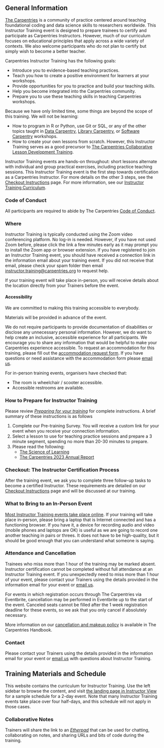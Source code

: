 ## General Information
[The Carpentries](https://carpentries.org) is a community of practice centered around teaching foundational coding and data science skills to researchers worldwide. 
This Instructor Training event is designed to prepare trainees to certify and participate as Carpentries Instructors. 
However, much of our curriculum focuses on educational principles that apply across a wide variety of contexts. 
We also welcome participants who do not plan to certify but simply wish to become a better teacher.

Carpentries Instructor Training has the following goals:

* Introduce you to evidence-based teaching practices.
* Teach you how to create a positive environment for learners at your workshops.
* Provide opportunities for you to practice and build your teaching skills.
* Help you become integrated into the Carpentries community.
* Prepare you to use these teaching skills in teaching Carpentries workshops.

Because we have only limited time, some things are beyond the scope of this training. 
We will not be learning:

* How to program in R or Python, use Git or SQL, or any of the other topics taught in [Data Carpentry](https://datacarpentry.org/), [Library Carpentry](https://librarycarpentry.org/), or [Software Carpentry](https://software-carpentry.org/) workshops.
* How to create your own lessons from scratch. However, this Instructor Training serves as a good precursor to [The Carpentries Collaborative Lesson Development Training](https://carpentries.github.io/lesson-development-training/).

Instructor Training events are hands-on throughout: short lessons alternate with individual and group practical exercises, including practice teaching sessions.
This Instructor Training event is the first step towards certification as a Carpentries Instructor. 
For more details on the other 3 steps, see the [Checkout Instructions](../learners/checkout.md) page.
For more information, see our [Instructor Training Curriculum](../index.md).

### Code of Conduct

All participants are required to abide by The Carpentries [Code of Conduct](https://docs.carpentries.org/topic_folders/policies/code-of-conduct.html).

### Where
Instructor Training is typically conducted using the Zoom video conferencing platform. 
No log-in is needed.
However, if you have not used Zoom before, please click the link a few minutes early as it may prompt you to install the Zoom app or browser extension.
If you have registered to join an Instructor Training event, you should have received a connection link in the information email about your training event. 
If you did not receive that email, please check your spam folder then email [instructor.training@carpentries.org](mailto:instructor.training@carpentries.org) to request help.

If your training event will take place in-person, you will receive details about the location directly from your Trainers before the event.

#### Accessibility

We are committed to making this training accessible to everybody.

Materials will be provided in advance of the event.

We do not require participants to provide documentation of disabilities or disclose any unnecessary personal information. 
However, we do want to help create an inclusive, accessible experience for all participants.
We encourage you to share any information that would be helpful to make your Carpentries experience accessible.
To request an accommodation for this training, please fill out the [accommodation request form](https://carpentries.typeform.com/to/B2OSYaD0).
If you have questions or need assistance with the accommodation form please [email us](mailto:team@carpentries.org).

For in-person training events, organisers have checked that:

* The room is wheelchair / scooter accessible.
* Accessible restrooms are available.

### How to Prepare for Instructor Training

Please review [_Preparing for your training_](https://carpentries.github.io/instructor-training/#preparing-for-your-training) for complete instructions. 
A brief summary of these instructions is as follows

1. Complete our Pre-training Survey. You will receive a custom link for your event when you receive your connection information.
1. Select a lesson to use for teaching practice sessions and prepare a 3 minute segment, spending no more than 20-30 minutes to prepare.
1. Please read the following:
    * [The Science of Learning](https://carpentries.github.io/instructor-training/files/papers/science-of-learning-2015.pdf)
    * [The Carpentries 2023 Annual Report](https://carpentries.org/files/reports/AnnualReport2023.pdf)

### Checkout: The Instructor Certification Process
After the training event, we ask you to complete three follow-up tasks to become a certified Instructor.
These requirements are detailed on our [Checkout Instructions](../learners/checkout.md) page and will be discussed at our training.

### What to Bring to an In-Person Event
[Most Instructor Training events take place online](#where).
If your training will take place in-person, please bring a laptop that is Internet connected and has a functioning browser. 
If you have it, a device for recording audio and video (mobile phones and laptops are OK) is useful as we are going to record one another teaching in pairs or threes. 
It does not have to be high-quality, but it should be good enough that you can understand what someone is saying.

### Attendance and Cancellation
Trainees who miss more than 1 hour of the training may be marked absent.
Instructor certification cannot be completed without full attendance at an Instructor Training event. 
If you unexpectedly need to miss more than 1 hour of your event, please contact your Trainers using the details provided in the information email for your event or [email us](mailto:instructor.training@carpentries.org).

For events in which registration occurs through The Carpentries via Eventbrite, cancellation may be performed in Eventbrite up to the start of the event.
Canceled seats cannot be filled after the 1 week registration deadline for these events, so we ask that you only cancel if absolutely necessary.

More information on our [cancellation and makeup policy](https://docs.carpentries.org/topic_folders/instructor_training/cancellations_and_makeups.html) is available in The Carpentries Handbook.

### Contact
Please contact your Trainers using the details provided in the information email for your event or [email us](mailto:instructor.training@carpentries.org) with questions about Instructor Training.


## Training Materials and Schedule
This website contains the curriculum for Instructor Training.
Use the left sidebar to browse the content, and visit [the landing page in Instructor View](https://carpentries.github.io/instructor-training/instructor/index.html#schedule) for a sample schedule for a 2-day event.
Note that many Instructor Training events take place over four half-days, and this schedule will not apply in those cases.

<!--
FOUR DAY SCHEDULE
--->
<!--

<div class="row">
  <div class="col-md-6">
    <h3>Day 1</h3>
    <table class="table table-striped">
      <tr> <td>09:00</td> <td>Welcome </td> </tr>
      <tr> <td>09:30</td> <td>Building Skill with Practice </td> </tr>
      <tr> <td>10:30</td> <td>Break </td> </tr>
      <tr> <td>10:45</td> <td>Expertise and Instruction </td> </tr>
      <tr> <td>11:30</td> <td>Memory and Cognitive Load </td> </tr>
      <tr> <td>12:15</td> <td>Building Skill with Feedback </td> </tr>
      <tr> <td>12:35</td> <td>Finish day 1 </td> </tr>
    </table>
  </div>
  <div class="col-md-6">
    <h3>Day 2</h3>
    <table class="table table-striped">
      <tr> <td>13:35</td> <td>Motivation and Demotivation </td> </tr>
      <tr> <td>14:35</td> <td>Equity, Inclusion, and Accessibility </td> </tr>
      <tr> <td>15:15</td> <td>Break </td> </tr>
      <tr> <td>15:30</td> <td>Teaching Is a Skill </td> </tr>
      <tr> <td>16:30</td> <td>Wrap-up and Homework </td> </tr>
      <tr> <td>16:50</td> <td>Finish day 2</td> </tr>
    </table>
  </div>
</div>
<div class="row">  
  <div class="col-md-6">
    <h3>Day 3</h3>
    <table class="table table-striped">
      <tr> <td>09:00</td> <td>Welcome Back </td> </tr>
      <tr> <td>09:10</td> <td>Getting Started on Instructor Certification </td> </tr>
      <tr> <td>09:40</td> <td>The Carpentries: How We Operate </td> </tr>
      <tr> <td>10:25</td> <td>Break </td> </tr>
      <tr> <td>10:40</td> <td>Live Coding Is a Skill </td> </tr>
      <tr> <td>11:45</td> <td>Preparing to Teach </td> </tr>
      <tr> <td>12:30</td> <td>Finish day 3 </td> </tr>
    </table>
  </div>
  <div class="col-md-6">
    <h3>Day 4</h3>
    <table class="table table-striped">
      <tr> <td>13:30</td> <td>More Practice Live Coding </td> </tr>
      <tr> <td>14:15</td> <td>Working with Your Team</td> </tr>
      <tr> <td>15:25</td> <td>Break </td> </tr>
      <tr> <td>15:40</td> <td>Launches and Landings </td> </tr>
      <tr> <td>16:20</td> <td>Putting it Together </td> </tr>
      <tr> <td>16:40</td> <td>Wraping Up </td> </tr>
      <tr> <td>16:50</td> <td>Post-Training Survey </td> </tr>
      <tr> <td>17:05</td> <td>Finish </td> </tr>
    </table>
  </div>
</div>

-->

### Collaborative Notes
Trainers will share the link to an [_Etherpad_](https://github.com/carpentries/community-engagement/blob/main/glossary.md#etherpad) that can be used for chatting, collaborating on notes, and sharing URLs and bits of code during the training.
